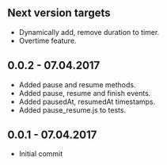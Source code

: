 ## Next version targets
- Dynamically add, remove duration to timer.
- Overtime feature.

## 0.0.2 - 07.04.2017
- Added pause and resume methods.
- Added pause, resume and finish events.
- Added pausedAt, resumedAt timestamps.
- Added pause_resume.js to tests.

## 0.0.1 - 07.04.2017
- Initial commit
